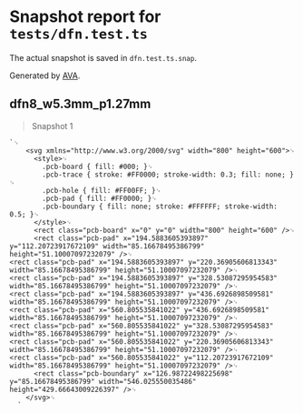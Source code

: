 # Snapshot report for `tests/dfn.test.ts`

The actual snapshot is saved in `dfn.test.ts.snap`.

Generated by [AVA](https://avajs.dev).

## dfn8_w5.3mm_p1.27mm

> Snapshot 1

    `␊
        <svg xmlns="http://www.w3.org/2000/svg" width="800" height="600">␊
          <style>␊
            .pcb-board { fill: #000; }␊
            .pcb-trace { stroke: #FF0000; stroke-width: 0.3; fill: none; }␊
            .pcb-hole { fill: #FF00FF; }␊
            .pcb-pad { fill: #FF0000; }␊
            .pcb-boundary { fill: none; stroke: #FFFFFF; stroke-width: 0.5; }␊
          </style>␊
          <rect class="pcb-board" x="0" y="0" width="800" height="600" />␊
          <rect class="pcb-pad" x="194.5883605393897" y="112.20723917672109" width="85.16678495386799" height="51.10007097232079" />␊
    <rect class="pcb-pad" x="194.5883605393897" y="220.36905606813343" width="85.16678495386799" height="51.10007097232079" />␊
    <rect class="pcb-pad" x="194.5883605393897" y="328.53087295954583" width="85.16678495386799" height="51.10007097232079" />␊
    <rect class="pcb-pad" x="194.5883605393897" y="436.6926898509581" width="85.16678495386799" height="51.10007097232079" />␊
    <rect class="pcb-pad" x="560.805535841022" y="436.6926898509581" width="85.16678495386799" height="51.10007097232079" />␊
    <rect class="pcb-pad" x="560.805535841022" y="328.53087295954583" width="85.16678495386799" height="51.10007097232079" />␊
    <rect class="pcb-pad" x="560.805535841022" y="220.36905606813343" width="85.16678495386799" height="51.10007097232079" />␊
    <rect class="pcb-pad" x="560.805535841022" y="112.20723917672109" width="85.16678495386799" height="51.10007097232079" />␊
          <rect class="pcb-boundary" x="126.98722498225698" y="85.16678495386799" width="546.025550035486" height="429.66643009226397" />␊
        </svg>␊
      `
